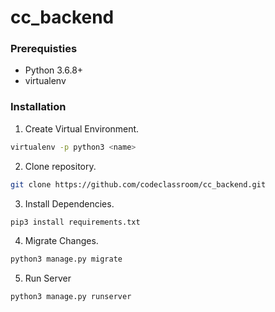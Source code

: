 # cc_backend

### Prerequisties
- Python 3.6.8+
- virtualenv

### Installation

1. Create Virtual Environment.
```bash
virtualenv -p python3 <name>
```
2. Clone repository.
```bash
git clone https://github.com/codeclassroom/cc_backend.git
```
3. Install Dependencies.
```bash
pip3 install requirements.txt
```
4. Migrate Changes.
```bash
python3 manage.py migrate
```
5. Run Server
```bash
python3 manage.py runserver
```
